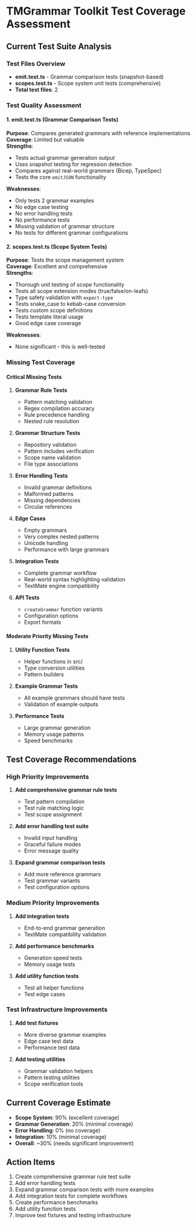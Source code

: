 # TMGrammar Toolkit Test Coverage Assessment

## Current Test Suite Analysis

### Test Files Overview
- **emit.test.ts** - Grammar comparison tests (snapshot-based)
- **scopes.test.ts** - Scope system unit tests (comprehensive)
- **Total test files**: 2

### Test Quality Assessment

#### 1. emit.test.ts (Grammar Comparison Tests)
**Purpose**: Compares generated grammars with reference implementations  
**Coverage**: Limited but valuable  
**Strengths**:
- Tests actual grammar generation output
- Uses snapshot testing for regression detection
- Compares against real-world grammars (Bicep, TypeSpec)
- Tests the core `emitJSON` functionality

**Weaknesses**:
- Only tests 2 grammar examples
- No edge case testing
- No error handling tests
- No performance tests
- Missing validation of grammar structure
- No tests for different grammar configurations

#### 2. scopes.test.ts (Scope System Tests)
**Purpose**: Tests the scope management system  
**Coverage**: Excellent and comprehensive  
**Strengths**:
- Thorough unit testing of scope functionality
- Tests all scope extension modes (true/false/on-leafs)
- Type safety validation with `expect-type`
- Tests snake_case to kebab-case conversion
- Tests custom scope definitions
- Tests template literal usage
- Good edge case coverage

**Weaknesses**:
- None significant - this is well-tested

### Missing Test Coverage

#### Critical Missing Tests
1. **Grammar Rule Tests**
   - Pattern matching validation
   - Regex compilation accuracy
   - Rule precedence handling
   - Nested rule resolution

2. **Grammar Structure Tests**
   - Repository validation
   - Pattern includes verification
   - Scope name validation
   - File type associations

3. **Error Handling Tests**
   - Invalid grammar definitions
   - Malformed patterns
   - Missing dependencies
   - Circular references

4. **Edge Cases**
   - Empty grammars
   - Very complex nested patterns
   - Unicode handling
   - Performance with large grammars

5. **Integration Tests**
   - Complete grammar workflow
   - Real-world syntax highlighting validation
   - TextMate engine compatibility

6. **API Tests**
   - `createGrammar` function variants
   - Configuration options
   - Export formats

#### Moderate Priority Missing Tests
1. **Utility Function Tests**
   - Helper functions in src/
   - Type conversion utilities
   - Pattern builders

2. **Example Grammar Tests**
   - All example grammars should have tests
   - Validation of example outputs

3. **Performance Tests**
   - Large grammar generation
   - Memory usage patterns
   - Speed benchmarks

## Test Coverage Recommendations

### High Priority Improvements
1. **Add comprehensive grammar rule tests**
   - Test pattern compilation
   - Test rule matching logic
   - Test scope assignment

2. **Add error handling test suite**
   - Invalid input handling
   - Graceful failure modes
   - Error message quality

3. **Expand grammar comparison tests**
   - Add more reference grammars
   - Test grammar variants
   - Test configuration options

### Medium Priority Improvements
1. **Add integration tests**
   - End-to-end grammar generation
   - TextMate compatibility validation

2. **Add performance benchmarks**
   - Generation speed tests
   - Memory usage tests

3. **Add utility function tests**
   - Test all helper functions
   - Test edge cases

### Test Infrastructure Improvements
1. **Add test fixtures**
   - More diverse grammar examples
   - Edge case test data
   - Performance test data

2. **Add testing utilities**
   - Grammar validation helpers
   - Pattern testing utilities
   - Scope verification tools

## Current Coverage Estimate
- **Scope System**: 90% (excellent coverage)
- **Grammar Generation**: 20% (minimal coverage)
- **Error Handling**: 0% (no coverage)
- **Integration**: 10% (minimal coverage)
- **Overall**: ~30% (needs significant improvement)

## Action Items
1. Create comprehensive grammar rule test suite
2. Add error handling tests
3. Expand grammar comparison tests with more examples
4. Add integration tests for complete workflows
5. Create performance benchmarks
6. Add utility function tests
7. Improve test fixtures and testing infrastructure